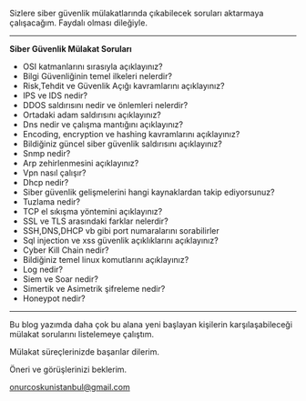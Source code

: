 Sizlere siber güvenlik mülakatlarında çıkabilecek soruları aktarmaya çalışacağım. Faydalı olması dileğiyle.

<hr>

**Siber Güvenlik Mülakat Soruları**

- OSI katmanlarını sırasıyla açıklayınız?
- Bilgi Güvenliğinin temel ilkeleri nelerdir?
- Risk,Tehdit ve Güvenlik Açığı kavramlarını açıklayınız?
- IPS ve IDS nedir?
- DDOS saldırısını nedir ve önlemleri nelerdir?
- Ortadaki adam saldırısını açıklayınız?
- Dns nedir ve çalışma mantığını açıklayınız?
- Encoding, encryption ve hashing kavramlarını açıklayınız?
- Bildiğiniz güncel siber güvenlik saldırısını açıklayınız?
- Snmp nedir?
- Arp zehirlenmesini açıklayınız?
- Vpn nasıl çalışır?
- Dhcp nedir?
- Siber güvenlik gelişmelerini hangi kaynaklardan takip ediyorsunuz?
- Tuzlama nedir?
- TCP el sıkışma yöntemini açıklayınız?
- SSL ve TLS arasındaki farklar nelerdir?
- SSH,DNS,DHCP vb gibi port numaralarını sorabilirler
- Sql injection ve xss güvenlik açıklıklarını açıklayınız?
- Cyber Kill Chain nedir?
- Bildiğiniz temel linux komutlarını açıklayınız?
- Log nedir?
- Siem ve Soar nedir?
- Simertik ve Asimetrik şifreleme nedir?
- Honeypot nedir?

<hr>

Bu blog yazımda daha çok bu alana yeni başlayan kişilerin karşılaşabileceği mülakat sorularını listelemeye çalıştım. 

Mülakat süreçlerinizde başarılar dilerim.

Öneri ve görüşlerinizi beklerim.

[onurcoskunistanbul@gmail.com](mailto:onurcoskunistanbul@gmail.com)

